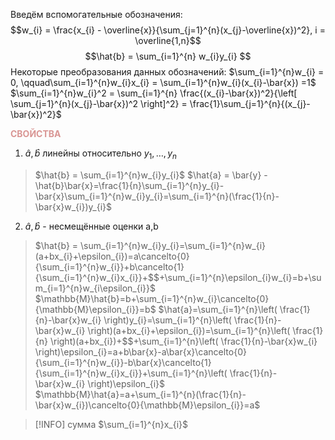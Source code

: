 Введём вспомогательные обозначения:
$$w_{i} = \frac{x_{i} - \overline{x}}{\sum_{j=1}^{n}(x_{j}-\overline{x})^2}, i = \overline{1,n}$$
$$\hat{b} = \sum_{i=1}^{n} w_{i}y_{i} $$
Некоторые преобразования данных обозначений:
$\sum_{i=1}^{n}w_{i} = 0, \qquad\sum_{i=1}^{n}w_{i}x_{i} = \sum_{i=1}^{n}w_{i}(x_{i}-\bar{x}) =1$ 
$\sum_{i=1}^{n}w_{i}^2 = \sum_{i=1}^{n} \frac{(x_{i}-\bar{x})^2}{\left[ \sum_{j=1}^{n}(x_{j}-\bar{x})^2 \right]^2} = \frac{1}\sum_{j=1}^{n}{(x_{j}-\bar{x})^2}$

**<font color="#d99694">СВОЙСТВА</font>** 

1. $\hat{a}, \hat{b}$ линейны относительно $y_{1},\dots,y_{n}$
> $\hat{b} = \sum_{i=1}^{n}w_{i}y_{i}$
> $\hat{a} = \bar{y} - \hat{b}\bar{x}=\frac{1}{n}\sum_{i=1}^{n}y_{i}-\bar{x}\sum_{i=1}^{n}w_{i}y_{i}=\sum_{i=1}^{n}(\frac{1}{n}-\bar{x}w_{i})y_{i}$


2. $\hat{a},\hat{b}$ - несмещённые оценки a,b
>$\hat{b} = \sum_{i=1}^{n}w_{i}y_{i}=\sum_{i=1}^{n}w_{i}(a+bx_{i}+\epsilon_{i})=a\cancelto{0}{\sum_{i=1}^{n}w_{i}}+b\cancelto{1}{\sum_{i=1}^{n}w_{i}x_{i}}+$$+\sum_{i=1}^{n}\epsilon_{i}w_{i}=b+\sum_{i=1}^{n}w_{i\epsilon_{i}}$
>$\mathbb{M}\hat{b}=b+\sum_{i=1}^{n}w_{i}\cancelto{0}{\mathbb{M}\epsilon_{i}}=b$
>$\hat{a}=\sum_{i=1}^{n}\left( \frac{1}{n}-\bar{x}w_{i} \right)y_{i}=\sum_{i=1}^{n}\left( \frac{1}{n}-\bar{x}w_{i} \right)(a+bx_{i}+\epsilon_{i})=\sum_{i=1}^{n}\left( \frac{1}{n} \right)(a+bx_{i})+$$+\sum_{i=1}^{n}\left( \frac{1}{n}-\bar{x}w_{i} \right)\epsilon_{i}=a+b\bar{x}-a\bar{x}\cancelto{0}{\sum_{i=1}^{n}w_{i}}-b\bar{x}\cancelto{1}{\sum_{i=1}^{n}w_{i}x_{i}}+\sum_{i=1}^{n}\left( \frac{1}{n}-\bar{x}w_{i} \right)\epsilon_{i}$
>$\mathbb{M}\hat{a}=a+\sum_{i=1}^{n}(\frac{1}{n}-\bar{x}w_{i})\cancelto{0}{\mathbb{M}\epsilon_{i}}=a$

>[!INFO] сумма
>$\sum_{i=1}^{n}x_{i}$


